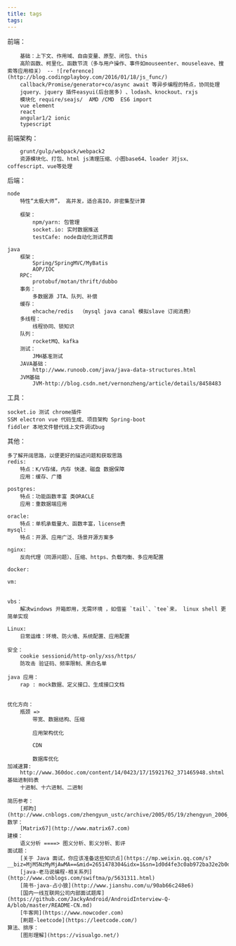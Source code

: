 ```yaml
---
title: tags
tags:
---
```


前端：

        基础：上下文、作用域、自由变量、原型、闭包、this
        高阶函数、柯里化、函数节流（多与用户操作、事件如mouseenter、mouseleave、搜索等应用相关） -- ![reference](http://blog.codingplayboy.com/2016/01/18/js_func/)
        callback/Promise/generator+co/async await 等异步编程的特点，协同处理
        jquery、jquery 插件easyui(后台居多) 、lodash、knockout、rxjs
        模块化 require/seajs/  AMD /CMD  ES6 import
        vue element
        react
        angular1/2 ionic
        typescript

前端架构：

        grunt/gulp/webpack/webpack2
        资源模块化、打包、html js清理压缩、小图base64、loader 对jsx、coffescript、vue等处理

后端：

    node
        特性“太极大师”， 高并发，适合高IO，非密集型计算

        框架：
            npm/yarn: 包管理
            socket.io: 实时数据推送
            testCafe: node自动化测试界面

    java
        框架：
            Spring/SpringMVC/MyBatis
            AOP/IOC
        RPC:
            protobuf/motan/thrift/dubbo
        事务：
            多数据源 JTA、队列、补偿
        缓存：
            ehcache/redis  （mysql java canal 模拟slave 订阅消费）
        多线程：
            线程协同、锁知识
        队列：
            rocketMQ、kafka
        测试：
            JMH基准测试
        JAVA基础：
            http://www.runoob.com/java/java-data-structures.html
        JVM基础
            JVM-http://blog.csdn.net/vernonzheng/article/details/8458483

工具：

    socket.io 测试 chrome插件
    SSM electron vue 代码生成、项目架构 Spring-boot
    fiddler 本地文件替代线上文件调试bug

其他：

    多了解开阔思路，以便更好的描述问题和获取思路
    redis:
        特点：K/V存储，内存 快速、磁盘 数据保障
        应用：缓存、广播

    postgres:
        特点：功能函数丰富 类ORACLE
        应用：重数据端应用

    oracle:
        特点：单机承载量大、函数丰富，license贵
    mysql:
        特点：开源、应用广泛、场景开源方案多

    nginx:
        反向代理（同源问题）、压缩、https、负载均衡、多应用配置

    docker:

    vm:


    vbs：
        解决windows 开箱即用，无需环境 ，如借鉴 `tail`、`tee`来， linux shell 更简单实现

    Linux:
        日常运维：环境、防火墙、系统配置、应用配置

    安全：
        cookie sessionid/http-only/xss/https/
        防攻击 验证码、频率限制、黑白名单

    java 应用：
        rap : mock数据、定义接口、生成接口文档


    优化方向：
        瓶颈 =>
            带宽、数据结构、压缩

            应用架构优化

            CDN

            数据库优化
    加减速算:
        http://www.360doc.com/content/14/0423/17/15921762_371465948.shtml
    基础进制码表
        十进制、十六进制、二进制
    
    简历参考：
        [郑昀](http://www.cnblogs.com/zhengyun_ustc/archive/2005/05/19/zhengyun_2006_chinese_resume.html)
    数学：
        [Matrix67](http://www.matrix67.com)
    建模：
        语义分析 ====> 图义分析、影义分析、影评
    面试题：
        [关于 Java 面试，你应该准备这些知识点](https://mp.weixin.qq.com/s?__biz=MjM5NzMyMjAwMA==&mid=2651478304&idx=1&sn=1d0d4fe3c0ab972ba32e2b0d8d246e71&chksm=bd25355f8a52bc49a8d6e4f6141a3f9270eb8c42e4a984d8953a089aecbed287c1616295333a&mpshare=1&scene=1&srcid=0406UdUJTBRIKSgaARqGPdKU#rd)
        [java-老马说编程-相关系列](http://www.cnblogs.com/swiftma/p/5631311.html)
        [简书-java-占小狼](http://www.jianshu.com/u/90ab66c248e6)
        [国内一线互联网公司内部面试题库](https://github.com/JackyAndroid/AndroidInterview-Q-A/blob/master/README-CN.md)
        [牛客网](https://www.nowcoder.com)
        [刷题-leetcode](https://leetcode.com/)
    算法、排序：
        [图形理解](https://visualgo.net/)